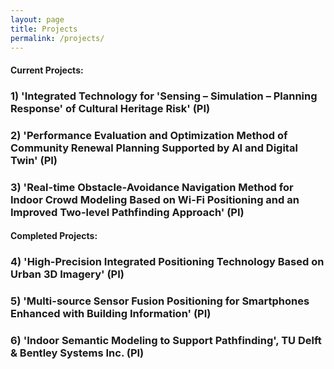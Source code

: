 ```yaml
---
layout: page
title: Projects
permalink: /projects/
---
```


#### Current  Projects:

### 1) 'Integrated Technology for 'Sensing – Simulation – Planning Response' of Cultural Heritage Risk' (PI)

### 2) 'Performance Evaluation and Optimization Method of Community Renewal Planning Supported by AI and Digital Twin' (PI)

### 3) 'Real-time Obstacle-Avoidance Navigation Method for Indoor Crowd Modeling Based on Wi-Fi Positioning and an Improved Two-level Pathfinding Approach' (PI)


#### Completed Projects:

### 4) 'High-Precision Integrated Positioning Technology Based on Urban 3D Imagery' (PI)

### 5) 'Multi-source Sensor Fusion Positioning for Smartphones Enhanced with Building Information' (PI) 

### 6) 'Indoor Semantic Modeling to Support Pathfinding',  TU Delft & Bentley Systems Inc.  (PI)
